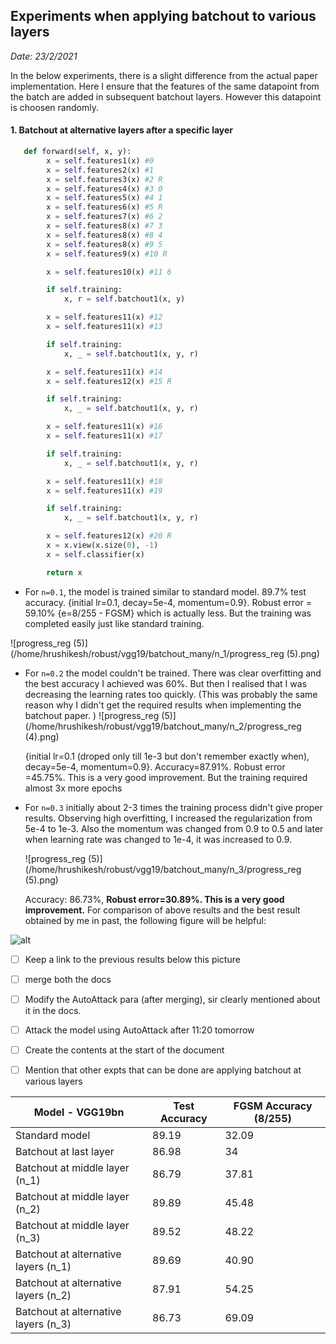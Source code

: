 ## Experiments when applying batchout to various layers

*Date: 23/2/2021*

In the below experiments, there is a slight difference from the actual paper implementation. Here I ensure that the features of the same datapoint from the batch are added in subsequent batchout layers. However this datapoint is choosen randomly. 

#### 1. Batchout at alternative layers after a specific layer

```python
   def forward(self, x, y):
        x = self.features1(x) #0
        x = self.features2(x) #1
        x = self.features3(x) #2 R
        x = self.features4(x) #3 0
        x = self.features5(x) #4 1
        x = self.features6(x) #5 R
        x = self.features7(x) #6 2
        x = self.features8(x) #7 3
        x = self.features8(x) #8 4
        x = self.features8(x) #9 5
        x = self.features9(x) #10 R

        x = self.features10(x) #11 6

        if self.training:
            x, r = self.batchout1(x, y)

        x = self.features11(x) #12
        x = self.features11(x) #13

        if self.training:
            x, _ = self.batchout1(x, y, r)

        x = self.features11(x) #14
        x = self.features12(x) #15 R

        if self.training:
            x, _ = self.batchout1(x, y, r)

        x = self.features11(x) #16
        x = self.features11(x) #17

        if self.training:
            x, _ = self.batchout1(x, y, r)

        x = self.features11(x) #18
        x = self.features11(x) #19

        if self.training:
            x, _ = self.batchout1(x, y, r)

        x = self.features12(x) #20 R
        x = x.view(x.size(0), -1)
        x = self.classifier(x)

        return x

```



* For `n=0.1`, the model is trained similar to standard model. 89.7% test accuracy. {initial lr=0.1, decay=5e-4, momentum=0.9}. Robust error = 59.10% {e=8/255 - FGSM} which is actually less. But the training was completed easily just like standard training.



 ![progress_reg (5)](/home/hrushikesh/robust/vgg19/batchout_many/n_1/progress_reg (5).png)

* For `n=0.2` the model couldn't be trained. There was clear overfitting and the best accuracy I achieved was 60%. But then I realised that I was decreasing the learning rates too quickly. (This was probably the same reason why I didn't get the required results when implementing the batchout paper. ) ![progress_reg (5)](/home/hrushikesh/robust/vgg19/batchout_many/n_2/progress_reg (4).png)

  {initial lr=0.1 (droped only till 1e-3 but don't remember exactly when), decay=5e-4, momentum=0.9}. Accuracy=87.91%. Robust error =45.75%. This is a very good improvement. But the training required almost 3x more epochs 

* For `n=0.3` initially about 2-3 times the training process didn't give proper results. Observing high overfitting, I increased the regularization from 5e-4 to 1e-3. Also the momentum was changed from 0.9 to 0.5 and later when learning rate was changed to 1e-4, it was increased to 0.9. 

  ![progress_reg (5)](/home/hrushikesh/robust/vgg19/batchout_many/n_3/progress_reg (5).png)

  Accuracy: 86.73%, **Robust error=30.89%. This is a very good improvement.** For comparison of above results and the best result obtained by me in past, the following figure will be helpful:

![alt](/home/hrushikesh/robust/vgg19/batchout_many/comparision.png)



- [ ] Keep a link to the previous results below this picture
- [ ] merge both the docs
- [ ] Modify the AutoAttack para (after merging), sir clearly mentioned about it in the docs.
- [ ] Attack the model using AutoAttack after 11:20 tomorrow
- [ ] Create the contents at the start of the document
- [ ] Mention that other expts that can be done are applying batchout at various layers



| Model - VGG19bn                      | Test Accuracy | FGSM Accuracy (8/255) |
| ------------------------------------ | ------------- | --------------------- |
| Standard model                       | 89.19         | 32.09                 |
| Batchout at last layer               | 86.98         | 34                    |
| Batchout at middle layer (n_1)       | 86.79         | 37.81                 |
| Batchout at middle layer (n_2)       | 89.89         | 45.48                 |
| Batchout at middle layer (n_3)       | 89.52         | 48.22                 |
| Batchout at alternative layers (n_1) | 89.69         | 40.90                 |
| Batchout at alternative layers (n_2) | 87.91         | 54.25                 |
| Batchout at alternative layers (n_3) | 86.73         | 69.09                 |

